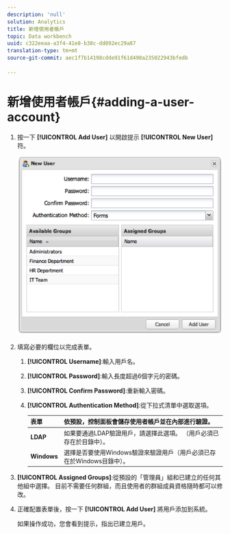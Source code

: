 ```yaml
---
description: 'null'
solution: Analytics
title: 新增使用者帳戶
topic: Data workbench
uuid: c322eeaa-a3f4-41e8-b38c-dd892ec29a87
translation-type: tm+mt
source-git-commit: aec1f7b14198cdde91f61d490a235022943bfedb

---
```



# 新增使用者帳戶{#adding-a-user-account}

1. 按一下 **[!UICONTROL Add User]** 以開啟提示 **[!UICONTROL New User]** 符。

   ![](assets/add_user_account.png)

1. 填寫必要的欄位以完成表單。
   1. **[!UICONTROL Username]**:輸入用戶名。
   1. **[!UICONTROL Password]**:輸入長度超過6個字元的密碼。
   1. **[!UICONTROL Confirm Password]**:重新輸入密碼。
   1. **[!UICONTROL Authentication Method]**:從下拉式清單中選取選項。

      | **表單** | 依預設，控制面板會儲存使用者帳戶並在內部進行驗證。 |
      |---|---|
      | **LDAP** | 如果要通過LDAP驗證用戶，請選擇此選項。 （用戶必須已存在於目錄中）。 |
      | **Windows** | 選擇是否要使用Windows驗證來驗證用戶（用戶必須已存在於Windows目錄中）。 |

1. **[!UICONTROL Assigned Groups]**:從預設的「管理員」組和已建立的任何其他組中選擇。 目前不需要任何群組，而且使用者的群組成員資格隨時都可以修改。
1. 正確配置表單後，按一下 **[!UICONTROL Add User]** 將用戶添加到系統。

   如果操作成功，您會看到提示，指出已建立用戶。
